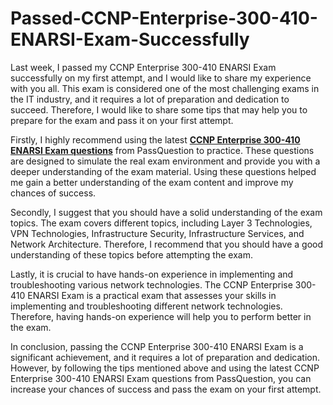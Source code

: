 # Passed-CCNP-Enterprise-300-410-ENARSI-Exam-Successfully
<p>Last week, I passed my CCNP Enterprise 300-410 ENARSI Exam successfully on my first attempt, and I would like to share my experience with you all. This exam is considered one of the most challenging exams in the IT industry, and it requires a lot of preparation and dedication to succeed. Therefore, I would like to share some tips that may help you to prepare for the exam and pass it on your first attempt.</p>

<p>Firstly, I highly recommend using the latest <a href="https://www.passquestion.com/300-410.html"><strong>CCNP Enterprise 300-410 ENARSI Exam questions</strong></a> from PassQuestion to practice. These questions are designed to simulate the real exam environment and provide you with a deeper understanding of the exam material. Using these questions helped me gain a better understanding of the exam content and improve my chances of success.</p>

<p>Secondly, I suggest that you should have a solid understanding of the exam topics. The exam covers different topics, including Layer 3 Technologies, VPN Technologies, Infrastructure Security, Infrastructure Services, and Network Architecture. Therefore, I recommend that you should have a good understanding of these topics before attempting the exam.</p>

<p>Lastly, it is crucial to have hands-on experience in implementing and troubleshooting various network technologies. The CCNP Enterprise 300-410 ENARSI Exam is a practical exam that assesses your skills in implementing and troubleshooting different network technologies. Therefore, having hands-on experience will help you to perform better in the exam.</p>

<p>In conclusion, passing the CCNP Enterprise 300-410 ENARSI Exam is a significant achievement, and it requires a lot of preparation and dedication. However, by following the tips mentioned above and using the latest CCNP Enterprise 300-410 ENARSI Exam questions from PassQuestion, you can increase your chances of success and pass the exam on your first attempt.</p>
